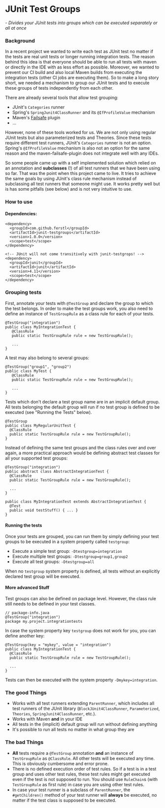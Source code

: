 # JUnit Test Groups
*- Divides your JUnit tests into groups which can be executed separately or all at once*

### Background
In a recent project we wanted to write each test as JUnit test no matter if the tests are real unit tests or longer running integration tests. The reason behind this idea is that everyone should be able to run all tests with maven or directly in the IDE with as less effort as possible. Moreover, we wanted to prevent our CI build and also local Maven builds from executing the integration tests (other CI jobs are executing them). So to make a long story short, we needed a mechanism to group our JUnit tests and to execute these groups of tests independently from each other.

There are already several tools that allow test grouping:
- JUnit's `Categories` runner
- Spring's `SpringJunit4ClassRunner` and its `@IfProfileValue` mechanism
- Maven's [Failsafe](http://maven.apache.org/surefire/maven-failsafe-plugin/) plugin
- ...

However, none of these tools worked for us. We are not only using regular JUnit tests but also parameterized tests and Theories. Since these tests require different test runners, JUnit's `Categories` runner is not an option. Spring's `@IfProfileValue` mechanism is also not an option for the same reason and the maven-failsafe-plugin does not integrate well with any IDEs. 

So some people came up with a self implemented solution which relied on an annotation and **subclasses** (!) of all test runners that we have been using so far. That was the point when this project came to live. It tries to achieve the same goals by using JUnit's class rule mechanism instead of subclassing all test runners that someone might use. It works pretty well but is has some pitfalls (see below) and is not very intuitive to use.


### How to use

#### Dependencies:

    <dependency>
      <groupId>com.github.ferstl</groupId>
      <artifactId>junit-testgroups</artifactId>
      <version>1.0.0</version>
      <scope>test</scope>
    </dependency>
    
    <!-- JUnit will not come transitively with junit-testgrops! -->
    <dependency>
      <groupId>junit</groupId>
      <artifactId>junit</artifactId>
      <version>4.11</version>
      <scope>test</scope>
    </dependency>


### Grouping tests

First, annotate your tests with `@TestGroup` and declare the group to which the test belongs. In order to make the test groups work, you also need to define an instance of `TestGroupRule` as a class rule for each of your tests.

    @TestGroup("integration")
    public class MyIntegrationTest {
       @ClassRule
       public static TestGroupRule rule = new TestGroupRule();
       
       ...
    }

A test may also belong to several groups:

    @TestGroup("group1", "group2")
    public class MyTest {
       @ClassRule
       public static TestGroupRule rule = new TestGroupRule();
       
       ...
    }
    
Tests which don't declare a test group name are in an implicit default group. All tests belonging the default group will run if no test group is defined to be executed (see "Running the Tests" below).
    
    @TestGroup
    public class MyRegularUnitTest {
      @ClassRule
      public static TestGroupRule rule = new TestGroupRule();
    }

Instead of defining the same test groups and the class rules over and over again, a more practical approach would be defining abstract test classes for all your supported test groups:

    @TestGroup("integration")
    public abstract class AbstractIntegrationTest {
      @ClassRule
      public static TestGroupRule rule = new TestGroupRule();
      
      ...
    }
    
    public class MyIntegrationTest extends AbstractIntegrationTest {
      @Test
      public void testStuff() { ... }
    }


#### Running the tests
Once your tests are grouped, you can run them by simply defining your test groups to be executed in a system property called `testgroup`:
- Execute a simple test group: `-Dtestgroup=integration`
- Execute multiple test groups: `-Dtestgroup=group1,group2`
- Execute all test groups: `-Dtestgroup=all`

When no `testgroup` system property is defined, all tests without an explicitly declared test group will be executed.
    

#### More advanced Stuff

Test groups can also be defined on package level. However, the class rule still needs to be defined in your test classes.

    // package-info.java
    @TestGroup("integration")
    package my.project.integrationtests

In case the system property key `testgroup` does not work for you, you can define another key:

    @TestGroup(key = "mykey", value = "integration")
    public class MyIntegrationTest {
      @ClassRule
      public static TestGroupRule rule = new TestGroupRule();
      
      ...
    }
    
Tests can then be executed with the system property `-Dmykey=integration`.

### The good Things
- Works with all test runners extending `ParentRunner`, which includes all test runners of the JUnit library (`BlockJUnit4ClassRunner`, `Parameterized`, `Theories`, `SpringJunit4ClassRunner`, etc.).
- Works with Maven **and** in your IDE
- All tests in the (implicit) default group will run without defining anything
- It's possible to run all tests no matter in what group they are

### The bad Things
- **All** tests require a `@TestGroup` annotation **and** an instance of `TestGroupRule` as `@ClassRule`. All other tests will be executed any time. This is obviously cumbersome and error prone.
- There is no defined execution order of test rules. So if a test is in a test group and uses other test rules, these test rules might get executed even if the test is not supposed to run. You should use `RuleChain`s (with `TestGroupRule` as first rule) in case you are using other test rules.
- In case your test runner is a subclass of `ParentRunner`, the `#getChildren()` method of your test runner will **always** be executed, no matter if the test class is supposed to be executed.